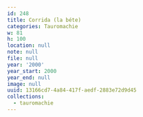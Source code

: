```yaml
---
id: 248
title: Corrida (la béte)
categories: Tauromachie
w: 81
h: 100
location: null
note: null
file: null
year: '2000'
year_start: 2000
year_end: null
image: null
uuid: 13166cd7-4a84-417f-aedf-2883e72d9d45
collections:
  - tauromachie
---
```


